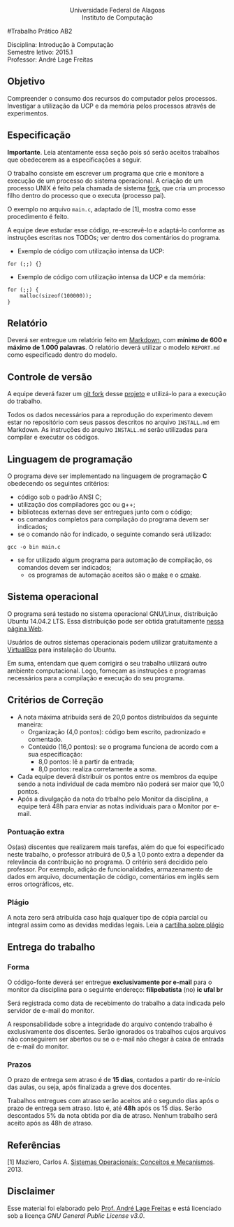 <p align="center">
Universidade Federal de Alagoas</br>
Instituto de Computação</br>
</p>

#Trabalho Prático AB2

Disciplina: Introdução à Computação</br>
Semestre letivo: 2015.1</br>
Professor: André Lage Freitas</br>

## Objetivo

Compreender o consumo dos recursos do computador pelos processos. Investigar a utilização da UCP e da memória pelos processos através de experimentos.

## Especificação

**Importante**. Leia atentamente essa seção pois só serão aceitos trabalhos que obedecerem as a especificações a seguir. 

O trabalho consiste em escrever um programa que crie e monitore a execução de um processo do sistema operacional. A criação de um processo UNIX é feito pela chamada de sistema [fork](), que cria um processo filho dentro do  processo que o executa (processo pai). 

O exemplo no arquivo ```main.c```, adaptado de [1], mostra como esse procedimento é feito.

A equipe deve estudar esse código, re-escrevê-lo e adaptá-lo conforme as instruções escritas nos TODOs; ver dentro dos comentários do programa.


* Exemplo de código com utilização intensa da UCP:

```
for (;;) {}
```

* Exemplo de código com utilização intensa da UCP e da memória:

```
for (;;) {
	malloc(sizeof(100000));
}
```


## Relatório

Deverá ser entregue um relatório feito em [Markdown](https://en.wikipedia.org/wiki/Markdown), com **mínimo de 600 e máximo de 1.000 palavras**. O relatório deverá utilizar o modelo ```REPORT.md``` como especificado dentro do modelo.


## Controle de versão

A equipe deverá fazer um [git fork](https://help.github.com/articles/fork-a-repo/) desse [projeto](https://github.com/alage/2015.1-IAC-trabalho-pratico) e utilizá-lo para a execução do trabalho. 

Todos os dados necessários para a reprodução do experimento devem estar no repositório com seus passos descritos no arquivo ```INSTALL.md``` em Markdown. As instruções do arquivo ```INSTALL.md``` serão utilizadas para compilar e executar os códigos.

## Linguagem de programação

O programa deve ser implementado na linguagem de programação **C** obedecendo os seguintes critérios:

* código sob o padrão ANSI C;
* utilização dos compiladores gcc ou g++;
* bibliotecas externas deve ser entregues junto com o código;
* os comandos completos para compilação do programa devem ser indicados;
* se o comando não for indicado, o seguinte comando será utilizado:

```
gcc -o bin main.c 
```

* se for utilizado algum programa para automação de compilação, os comandos devem ser indicados;
	* os programas de automação aceitos são o [make](https://www.gnu.org/software/make/) e o [cmake](http://www.cmake.org).

## Sistema operacional

O programa será testado no sistema operacional GNU/Linux, distribuição Ubuntu 14.04.2 LTS. Essa distribuição pode ser obtida gratuitamente [nessa página Web](http://www.ubuntu.com/download/desktop).

Usuários de outros sistemas operacionais podem utilizar gratuitamente a [VirtualBox](https://www.virtualbox.org/wiki/Downloads) para instalação do Ubuntu.
 
Em suma, entendam que quem corrigirá o seu trabalho utilizará outro ambiente computacional. Logo, forneçam as instruções e programas necessários para a compilação e execução do seu programa.

## Critérios de Correção

* A nota máxima atribuída será de 20,0 pontos distribuídos da seguinte maneira:
	* Organização (4,0 pontos): código bem escrito, padronizado e comentado.
	* Conteúdo (16,0 pontos): se o programa funciona de acordo com a sua especificação:
		* 8,0 pontos: lê a partir da entrada;
		* 8,0 pontos: realiza corretamente a soma.
* Cada equipe deverá distribuir os pontos entre os membros da equipe sendo a nota individual de cada membro não poderá ser maior que 10,0 pontos.
* Após a divulgação da nota do trbalho pelo Monitor da disciplina, a equipe terá 48h para enviar as notas individuais para o Monitor por e-mail.

### Pontuação extra

Os(as) discentes que realizarem mais tarefas, além do que foi especificado neste trabalho, o professor atribuirá de 0,5 a 1,0 ponto extra a depender da relevância da contribuição no programa. O critério será decidido pelo professor. Por exemplo, adição de funcionalidades, armazenamento de dados em arquivo, documentação de código, comentários em inglês sem erros ortográficos, etc.

### Plágio

A nota zero será atribuída caso haja qualquer tipo de cópia parcial ou integral assim como as devidas medidas legais. Leia a [cartilha sobre plágio](http://www.noticias.uff.br/arquivos/cartilha-sobre-plagio-academico.pdf)


## Entrega do trabalho

### Forma 

O código-fonte deverá ser entregue **exclusivamente por e-mail** para o monitor da disciplina para o seguinte endereço: **filipebatista** (no) **ic ufal br**


Será registrada como data de recebimento do trabalho a data indicada pelo servidor de e-mail do monitor. 

A responsabilidade sobre a integridade do arquivo contendo trabalho é exclusivamente dos discentes.  Serão ignorados os trabalhos cujos arquivos não conseguirem ser abertos ou se o e-mail não chegar à caixa de entrada de e-mail do monitor.

### Prazos

O prazo de entrega sem atraso é de **15 dias**, contados a partir do re-início das aulas, ou seja, após finalizada a greve dos docentes.

Trabalhos entregues com atraso serão aceitos até o segundo dias após o prazo de entrega sem atraso. Isto é, até **48h** após os 15 dias. Serão descontados 5% da nota obtida por dia de atraso. Nenhum trabalho será aceito após as 48h de atraso.

## Referências

[1] Maziero, Carlos A. [Sistemas Operacionais: Conceitos e Mecanismos](http://wiki.inf.ufpr.br/maziero/lib/exe/fetch.php?media=so:so-livro.pdf). 2013. 

## Disclaimer

Esse material foi elaborado pelo [Prof. André Lage Freitas](https://sites.google.com/a/ic.ufal.br/andrelage/) e está licenciado sob a licença _GNU General Public License v3.0_.
